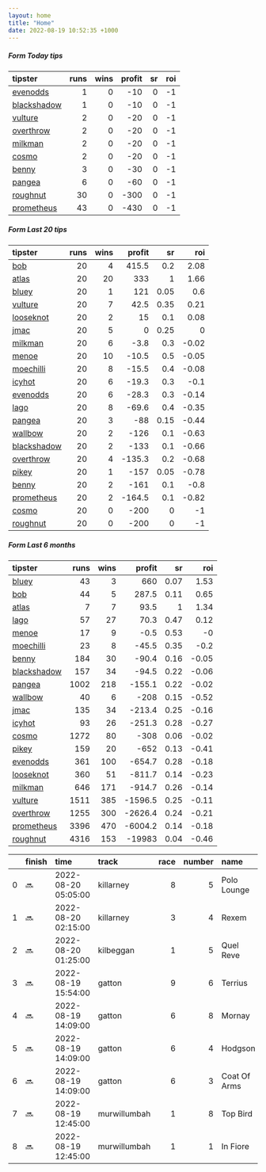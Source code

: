 ```yaml
---   
layout: home  
title: "Home"   
date: 2022-08-19 10:52:35 +1000  
---   
```



##### Form Today tips   

| tipster                                                         |   runs |   wins |   profit |   sr |   roi |
|:----------------------------------------------------------------|-------:|-------:|---------:|-----:|------:|
| [evenodds](https://mrwayneo.github.io/tips/evenodds.html)       |      1 |      0 |      -10 |    0 |    -1 |
| [blackshadow](https://mrwayneo.github.io/tips/blackshadow.html) |      1 |      0 |      -10 |    0 |    -1 |
| [vulture](https://mrwayneo.github.io/tips/vulture.html)         |      2 |      0 |      -20 |    0 |    -1 |
| [overthrow](https://mrwayneo.github.io/tips/overthrow.html)     |      2 |      0 |      -20 |    0 |    -1 |
| [milkman](https://mrwayneo.github.io/tips/milkman.html)         |      2 |      0 |      -20 |    0 |    -1 |
| [cosmo](https://mrwayneo.github.io/tips/cosmo.html)             |      2 |      0 |      -20 |    0 |    -1 |
| [benny](https://mrwayneo.github.io/tips/benny.html)             |      3 |      0 |      -30 |    0 |    -1 |
| [pangea](https://mrwayneo.github.io/tips/pangea.html)           |      6 |      0 |      -60 |    0 |    -1 |
| [roughnut](https://mrwayneo.github.io/tips/roughnut.html)       |     30 |      0 |     -300 |    0 |    -1 |
| [prometheus](https://mrwayneo.github.io/tips/prometheus.html)   |     43 |      0 |     -430 |    0 |    -1 |

##### Form Last 20 tips   

| tipster                                                         |   runs |   wins |   profit |   sr |   roi |
|:----------------------------------------------------------------|-------:|-------:|---------:|-----:|------:|
| [bob](https://mrwayneo.github.io/tips/bob.html)                 |     20 |      4 |    415.5 | 0.2  |  2.08 |
| [atlas](https://mrwayneo.github.io/tips/atlas.html)             |     20 |     20 |    333   | 1    |  1.66 |
| [bluey](https://mrwayneo.github.io/tips/bluey.html)             |     20 |      1 |    121   | 0.05 |  0.6  |
| [vulture](https://mrwayneo.github.io/tips/vulture.html)         |     20 |      7 |     42.5 | 0.35 |  0.21 |
| [looseknot](https://mrwayneo.github.io/tips/looseknot.html)     |     20 |      2 |     15   | 0.1  |  0.08 |
| [jmac](https://mrwayneo.github.io/tips/jmac.html)               |     20 |      5 |      0   | 0.25 |  0    |
| [milkman](https://mrwayneo.github.io/tips/milkman.html)         |     20 |      6 |     -3.8 | 0.3  | -0.02 |
| [menoe](https://mrwayneo.github.io/tips/menoe.html)             |     20 |     10 |    -10.5 | 0.5  | -0.05 |
| [moechilli](https://mrwayneo.github.io/tips/moechilli.html)     |     20 |      8 |    -15.5 | 0.4  | -0.08 |
| [icyhot](https://mrwayneo.github.io/tips/icyhot.html)           |     20 |      6 |    -19.3 | 0.3  | -0.1  |
| [evenodds](https://mrwayneo.github.io/tips/evenodds.html)       |     20 |      6 |    -28.3 | 0.3  | -0.14 |
| [lago](https://mrwayneo.github.io/tips/lago.html)               |     20 |      8 |    -69.6 | 0.4  | -0.35 |
| [pangea](https://mrwayneo.github.io/tips/pangea.html)           |     20 |      3 |    -88   | 0.15 | -0.44 |
| [wallbow](https://mrwayneo.github.io/tips/wallbow.html)         |     20 |      2 |   -126   | 0.1  | -0.63 |
| [blackshadow](https://mrwayneo.github.io/tips/blackshadow.html) |     20 |      2 |   -133   | 0.1  | -0.66 |
| [overthrow](https://mrwayneo.github.io/tips/overthrow.html)     |     20 |      4 |   -135.3 | 0.2  | -0.68 |
| [pikey](https://mrwayneo.github.io/tips/pikey.html)             |     20 |      1 |   -157   | 0.05 | -0.78 |
| [benny](https://mrwayneo.github.io/tips/benny.html)             |     20 |      2 |   -161   | 0.1  | -0.8  |
| [prometheus](https://mrwayneo.github.io/tips/prometheus.html)   |     20 |      2 |   -164.5 | 0.1  | -0.82 |
| [cosmo](https://mrwayneo.github.io/tips/cosmo.html)             |     20 |      0 |   -200   | 0    | -1    |
| [roughnut](https://mrwayneo.github.io/tips/roughnut.html)       |     20 |      0 |   -200   | 0    | -1    |

##### Form Last 6 months   

| tipster                                                         |   runs |   wins |   profit |   sr |   roi |
|:----------------------------------------------------------------|-------:|-------:|---------:|-----:|------:|
| [bluey](https://mrwayneo.github.io/tips/bluey.html)             |     43 |      3 |    660   | 0.07 |  1.53 |
| [bob](https://mrwayneo.github.io/tips/bob.html)                 |     44 |      5 |    287.5 | 0.11 |  0.65 |
| [atlas](https://mrwayneo.github.io/tips/atlas.html)             |      7 |      7 |     93.5 | 1    |  1.34 |
| [lago](https://mrwayneo.github.io/tips/lago.html)               |     57 |     27 |     70.3 | 0.47 |  0.12 |
| [menoe](https://mrwayneo.github.io/tips/menoe.html)             |     17 |      9 |     -0.5 | 0.53 | -0    |
| [moechilli](https://mrwayneo.github.io/tips/moechilli.html)     |     23 |      8 |    -45.5 | 0.35 | -0.2  |
| [benny](https://mrwayneo.github.io/tips/benny.html)             |    184 |     30 |    -90.4 | 0.16 | -0.05 |
| [blackshadow](https://mrwayneo.github.io/tips/blackshadow.html) |    157 |     34 |    -94.5 | 0.22 | -0.06 |
| [pangea](https://mrwayneo.github.io/tips/pangea.html)           |   1002 |    218 |   -155.1 | 0.22 | -0.02 |
| [wallbow](https://mrwayneo.github.io/tips/wallbow.html)         |     40 |      6 |   -208   | 0.15 | -0.52 |
| [jmac](https://mrwayneo.github.io/tips/jmac.html)               |    135 |     34 |   -213.4 | 0.25 | -0.16 |
| [icyhot](https://mrwayneo.github.io/tips/icyhot.html)           |     93 |     26 |   -251.3 | 0.28 | -0.27 |
| [cosmo](https://mrwayneo.github.io/tips/cosmo.html)             |   1272 |     80 |   -308   | 0.06 | -0.02 |
| [pikey](https://mrwayneo.github.io/tips/pikey.html)             |    159 |     20 |   -652   | 0.13 | -0.41 |
| [evenodds](https://mrwayneo.github.io/tips/evenodds.html)       |    361 |    100 |   -654.7 | 0.28 | -0.18 |
| [looseknot](https://mrwayneo.github.io/tips/looseknot.html)     |    360 |     51 |   -811.7 | 0.14 | -0.23 |
| [milkman](https://mrwayneo.github.io/tips/milkman.html)         |    646 |    171 |   -914.7 | 0.26 | -0.14 |
| [vulture](https://mrwayneo.github.io/tips/vulture.html)         |   1511 |    385 |  -1596.5 | 0.25 | -0.11 |
| [overthrow](https://mrwayneo.github.io/tips/overthrow.html)     |   1255 |    300 |  -2626.4 | 0.24 | -0.21 |
| [prometheus](https://mrwayneo.github.io/tips/prometheus.html)   |   3396 |    470 |  -6004.2 | 0.14 | -0.18 |
| [roughnut](https://mrwayneo.github.io/tips/roughnut.html)       |   4316 |    153 | -19983   | 0.04 | -0.46 |

|    | finish   | time                | track        |   race |   number | name         |   odds | tipster           |
|---:|:---------|:--------------------|:-------------|-------:|---------:|:-------------|-------:|:------------------|
|  0 | :soon:   | 2022-08-20 05:05:00 | killarney    |      8 |        5 | Polo Lounge  |    0   | overthrow         |
|  1 | :soon:   | 2022-08-20 02:15:00 | killarney    |      3 |        4 | Rexem        |    0   | milkman           |
|  2 | :soon:   | 2022-08-20 01:25:00 | kilbeggan    |      1 |        5 | Quel Reve    |    0   | milkman           |
|  3 | :soon:   | 2022-08-19 15:54:00 | gatton       |      9 |        6 | Terrius      |    3.8 | pangea            |
|  4 | :soon:   | 2022-08-19 14:09:00 | gatton       |      6 |        8 | Mornay       |   10   | pangea            |
|  5 | :soon:   | 2022-08-19 14:09:00 | gatton       |      6 |        4 | Hodgson      |    2.6 | benny,blackshadow |
|  6 | :soon:   | 2022-08-19 14:09:00 | gatton       |      6 |        3 | Coat Of Arms |    6   | vulture,pangea    |
|  7 | :soon:   | 2022-08-19 12:45:00 | murwillumbah |      1 |        8 | Top Bird     |    8.5 | benny,pangea      |
|  8 | :soon:   | 2022-08-19 12:45:00 | murwillumbah |      1 |        1 | In Fiore     |    3.2 | benny,pangea      |